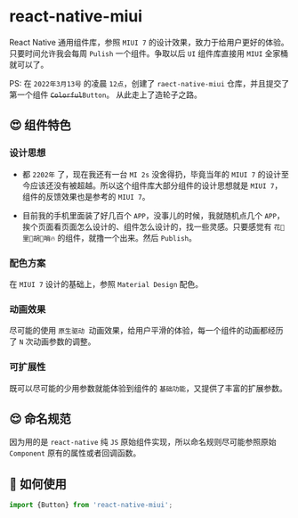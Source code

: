 # react-native-miui

React Native 通用组件库，参照 `MIUI 7` 的设计效果，致力于给用户更好的体验。只要时间允许我会每周 `Pulish` 一个组件。争取以后 `UI` 组件库直接用 `MIUI` 全家桶就可以了。

PS: 在 `2022年3月13号` 的凌晨 `12点`，创建了 `raect-native-miui` 仓库，并且提交了第一个组件 ~~`Colorful`~~`Button`。
从此走上了造轮子之路。

## 😍 组件特色

### 设计思想

- 都 `2202年` 了，现在我还有一台 `MI 2s` 没舍得扔，毕竟当年的 `MIUI 7` 的设计至今应该还没有被超越。所以这个组件库大部分组件的设计思想就是 `MIUI 7`，组件的反馈效果也是参考的 `MIUI 7`。

- 目前我的手机里面装了好几百个 `APP`，没事儿的时候，我就随机点几个 `APP`，挨个页面看页面怎么设计的、组件怎么设计的，找一些灵感。只要感觉有 `花🌹里🍐胡🐯哨🔥` 的组件，就撸一个出来。然后 `Publish`。

### 配色方案

在 `MIUI 7` 设计的基础上，参照 `Material Design` 配色。

### 动画效果

尽可能的使用 `原生驱动 `动画效果，给用户平滑的体验，每一个组件的动画都经历了 `N` 次动画参数的调整。

### 可扩展性

既可以尽可能的少用参数就能体验到组件的 `基础功能`，又提供了丰富的扩展参数。

## 😌 命名规范

因为用的是 `react-native` 纯 `JS` 原始组件实现，所以命名规则尽可能参照原始 `Component` 原有的属性或者回调函数。

## 🤔 如何使用

```javascript
import {Button} from 'react-native-miui';
```
